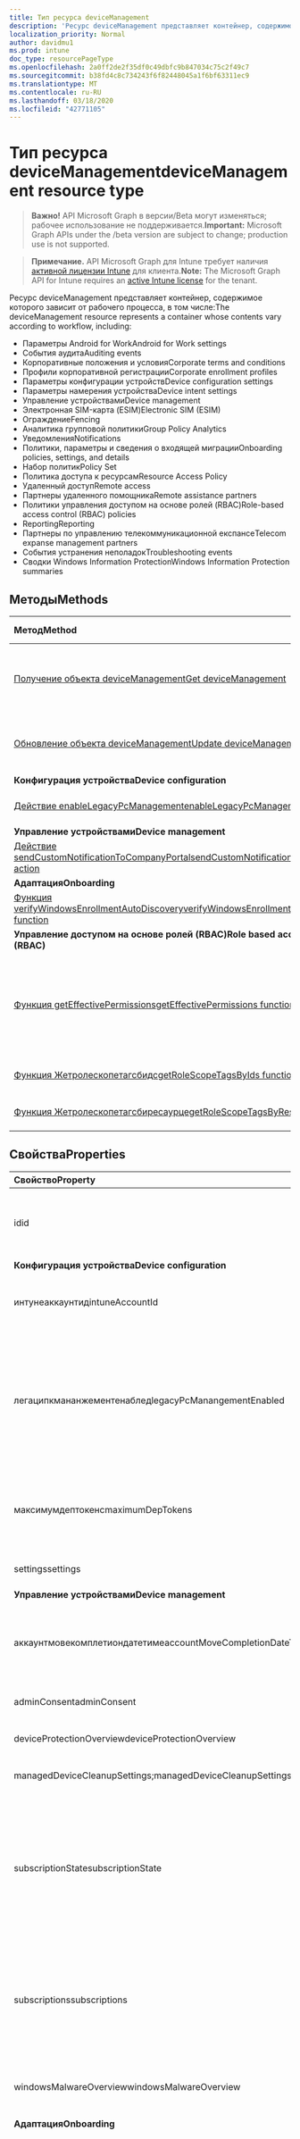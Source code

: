 ```yaml
---
title: Тип ресурса deviceManagement
description: 'Ресурс deviceManagement представляет контейнер, содержимое которого зависит от рабочего процесса, в том числе:  '
localization_priority: Normal
author: davidmu1
ms.prod: intune
doc_type: resourcePageType
ms.openlocfilehash: 2a0ff2de2f35df0c49dbfc9b847034c75c2f49c7
ms.sourcegitcommit: b38fd4c8c734243f6f82448045a1f6bf63311ec9
ms.translationtype: MT
ms.contentlocale: ru-RU
ms.lasthandoff: 03/18/2020
ms.locfileid: "42771105"
---
```

# <a name="devicemanagement-resource-type"></a><span data-ttu-id="1c3db-103">Тип ресурса deviceManagement</span><span class="sxs-lookup"><span data-stu-id="1c3db-103">deviceManagement resource type</span></span>

> <span data-ttu-id="1c3db-104">**Важно!** API Microsoft Graph в версии/Beta могут изменяться; рабочее использование не поддерживается.</span><span class="sxs-lookup"><span data-stu-id="1c3db-104">**Important:** Microsoft Graph APIs under the /beta version are subject to change; production use is not supported.</span></span>

> <span data-ttu-id="1c3db-105">**Примечание.** API Microsoft Graph для Intune требует наличия [активной лицензии Intune](https://go.microsoft.com/fwlink/?linkid=839381) для клиента.</span><span class="sxs-lookup"><span data-stu-id="1c3db-105">**Note:** The Microsoft Graph API for Intune requires an [active Intune license](https://go.microsoft.com/fwlink/?linkid=839381) for the tenant.</span></span>

<span data-ttu-id="1c3db-106">Ресурс deviceManagement представляет контейнер, содержимое которого зависит от рабочего процесса, в том числе:</span><span class="sxs-lookup"><span data-stu-id="1c3db-106">The deviceManagement resource represents a container whose contents vary according to workflow, including:</span></span>  

- <span data-ttu-id="1c3db-107">Параметры Android for Work</span><span class="sxs-lookup"><span data-stu-id="1c3db-107">Android for Work settings</span></span>
- <span data-ttu-id="1c3db-108">События аудита</span><span class="sxs-lookup"><span data-stu-id="1c3db-108">Auditing events</span></span>
- <span data-ttu-id="1c3db-109">Корпоративные положения и условия</span><span class="sxs-lookup"><span data-stu-id="1c3db-109">Corporate terms and conditions</span></span> 
- <span data-ttu-id="1c3db-110">Профили корпоративной регистрации</span><span class="sxs-lookup"><span data-stu-id="1c3db-110">Corporate enrollment profiles</span></span>
- <span data-ttu-id="1c3db-111">Параметры конфигурации устройств</span><span class="sxs-lookup"><span data-stu-id="1c3db-111">Device configuration settings</span></span>
- <span data-ttu-id="1c3db-112">Параметры намерения устройства</span><span class="sxs-lookup"><span data-stu-id="1c3db-112">Device intent settings</span></span>
- <span data-ttu-id="1c3db-113">Управление устройствами</span><span class="sxs-lookup"><span data-stu-id="1c3db-113">Device management</span></span>
- <span data-ttu-id="1c3db-114">Электронная SIM-карта (ESIM)</span><span class="sxs-lookup"><span data-stu-id="1c3db-114">Electronic SIM (ESIM)</span></span>
- <span data-ttu-id="1c3db-115">Ограждение</span><span class="sxs-lookup"><span data-stu-id="1c3db-115">Fencing</span></span>
- <span data-ttu-id="1c3db-116">Аналитика групповой политики</span><span class="sxs-lookup"><span data-stu-id="1c3db-116">Group Policy Analytics</span></span>
- <span data-ttu-id="1c3db-117">Уведомления</span><span class="sxs-lookup"><span data-stu-id="1c3db-117">Notifications</span></span>
- <span data-ttu-id="1c3db-118">Политики, параметры и сведения о входящей миграции</span><span class="sxs-lookup"><span data-stu-id="1c3db-118">Onboarding policies, settings, and details</span></span>
- <span data-ttu-id="1c3db-119">Набор политик</span><span class="sxs-lookup"><span data-stu-id="1c3db-119">Policy Set</span></span>
- <span data-ttu-id="1c3db-120">Политика доступа к ресурсам</span><span class="sxs-lookup"><span data-stu-id="1c3db-120">Resource Access Policy</span></span>
- <span data-ttu-id="1c3db-121">Удаленный доступ</span><span class="sxs-lookup"><span data-stu-id="1c3db-121">Remote access</span></span>
- <span data-ttu-id="1c3db-122">Партнеры удаленного помощника</span><span class="sxs-lookup"><span data-stu-id="1c3db-122">Remote assistance partners</span></span>
- <span data-ttu-id="1c3db-123">Политики управления доступом на основе ролей (RBAC)</span><span class="sxs-lookup"><span data-stu-id="1c3db-123">Role-based access control (RBAC) policies</span></span>
- <span data-ttu-id="1c3db-124">Reporting</span><span class="sxs-lookup"><span data-stu-id="1c3db-124">Reporting</span></span>
- <span data-ttu-id="1c3db-125">Партнеры по управлению телекоммуникационной експансе</span><span class="sxs-lookup"><span data-stu-id="1c3db-125">Telecom expanse management partners</span></span>
- <span data-ttu-id="1c3db-126">События устранения неполадок</span><span class="sxs-lookup"><span data-stu-id="1c3db-126">Troubleshooting events</span></span>
- <span data-ttu-id="1c3db-127">Сводки Windows Information Protection</span><span class="sxs-lookup"><span data-stu-id="1c3db-127">Windows Information Protection summaries</span></span>

## <a name="methods"></a><span data-ttu-id="1c3db-128">Методы</span><span class="sxs-lookup"><span data-stu-id="1c3db-128">Methods</span></span>
|<span data-ttu-id="1c3db-129">Метод</span><span class="sxs-lookup"><span data-stu-id="1c3db-129">Method</span></span>|<span data-ttu-id="1c3db-130">Возвращаемый тип</span><span class="sxs-lookup"><span data-stu-id="1c3db-130">Return Type</span></span>|<span data-ttu-id="1c3db-131">Описание</span><span class="sxs-lookup"><span data-stu-id="1c3db-131">Description</span></span>|
|:---|:---|:---|
|[<span data-ttu-id="1c3db-132">Получение объекта deviceManagement</span><span class="sxs-lookup"><span data-stu-id="1c3db-132">Get deviceManagement</span></span>](../api/intune-shared-devicemanagement-get.md)|<span data-ttu-id="1c3db-133">Чтение свойств и связей объекта [deviceManagement](../resources/intune-shared-devicemanagement.md).</span><span class="sxs-lookup"><span data-stu-id="1c3db-133">Read properties and relationships of the [deviceManagement](../resources/intune-shared-devicemanagement.md) object.</span></span>|
|[<span data-ttu-id="1c3db-134">Обновление объекта deviceManagement</span><span class="sxs-lookup"><span data-stu-id="1c3db-134">Update deviceManagement</span></span>](../api/intune-shared-devicemanagement-update.md)|<span data-ttu-id="1c3db-135">Обновление свойств объекта [deviceManagement](../resources/intune-shared-devicemanagement.md).</span><span class="sxs-lookup"><span data-stu-id="1c3db-135">Update the properties of a [deviceManagement](../resources/intune-shared-devicemanagement.md) object.</span></span>|
|<span data-ttu-id="1c3db-136">**Конфигурация устройства**</span><span class="sxs-lookup"><span data-stu-id="1c3db-136">**Device configuration**</span></span>|
|[<span data-ttu-id="1c3db-137">Действие enableLegacyPcManagement</span><span class="sxs-lookup"><span data-stu-id="1c3db-137">enableLegacyPcManagement action</span></span>](../api/intune-shared-devicemanagement-enablelegacypcmanagement.md)|<span data-ttu-id="1c3db-138">Нет</span><span class="sxs-lookup"><span data-stu-id="1c3db-138">None</span></span>|<span data-ttu-id="1c3db-139">Пока не задокументировано.</span><span class="sxs-lookup"><span data-stu-id="1c3db-139">Not yet documented</span></span>|
|<span data-ttu-id="1c3db-140">**Управление устройствами**</span><span class="sxs-lookup"><span data-stu-id="1c3db-140">**Device management**</span></span>|
|[<span data-ttu-id="1c3db-141">Действие sendCustomNotificationToCompanyPortal</span><span class="sxs-lookup"><span data-stu-id="1c3db-141">sendCustomNotificationToCompanyPortal action</span></span>](../api/intune-shared-devicemanagement-sendcustomnotificationtocompanyportal.md)|<span data-ttu-id="1c3db-142">Нет</span><span class="sxs-lookup"><span data-stu-id="1c3db-142">None</span></span>|<span data-ttu-id="1c3db-143">Пока не задокументировано.</span><span class="sxs-lookup"><span data-stu-id="1c3db-143">Not yet documented</span></span>|
|<span data-ttu-id="1c3db-144">**Адаптация**</span><span class="sxs-lookup"><span data-stu-id="1c3db-144">**Onboarding**</span></span>|
|[<span data-ttu-id="1c3db-145">Функция verifyWindowsEnrollmentAutoDiscovery</span><span class="sxs-lookup"><span data-stu-id="1c3db-145">verifyWindowsEnrollmentAutoDiscovery function</span></span>](../api/intune-shared-devicemanagement-verifywindowsenrollmentautodiscovery.md)|<span data-ttu-id="1c3db-146">Boolean</span><span class="sxs-lookup"><span data-stu-id="1c3db-146">Boolean</span></span>|<span data-ttu-id="1c3db-147">Н/Д</span><span class="sxs-lookup"><span data-stu-id="1c3db-147">Not yet documented</span></span>|
|<span data-ttu-id="1c3db-148">**Управление доступом на основе ролей (RBAC)**</span><span class="sxs-lookup"><span data-stu-id="1c3db-148">**Role based access control (RBAC)**</span></span>|
|[<span data-ttu-id="1c3db-149">Функция getEffectivePermissions</span><span class="sxs-lookup"><span data-stu-id="1c3db-149">getEffectivePermissions function</span></span>](../api/intune-shared-devicemanagement-geteffectivepermissions.md)|<span data-ttu-id="1c3db-150">Коллекция [rolePermission](../resources/intune-rbac-rolepermission.md)</span><span class="sxs-lookup"><span data-stu-id="1c3db-150">[rolePermission](../resources/intune-rbac-rolepermission.md) collection</span></span>|<span data-ttu-id="1c3db-151">Получает действующие разрешения пользователя, прошедшего проверку подлинности</span><span class="sxs-lookup"><span data-stu-id="1c3db-151">Retrieves the effective permissions of the currently authenticated user</span></span>|
|[<span data-ttu-id="1c3db-152">Функция Жетролескопетагсбидс</span><span class="sxs-lookup"><span data-stu-id="1c3db-152">getRoleScopeTagsByIds function</span></span>](../api/intune-shared-devicemanagement-getrolescopetagsbyids.md)|<span data-ttu-id="1c3db-153">Коллекция [ролескопетаг](../resources/intune-rbac-rolescopetag.md)</span><span class="sxs-lookup"><span data-stu-id="1c3db-153">[roleScopeTag](../resources/intune-rbac-rolescopetag.md) collection</span></span>|<span data-ttu-id="1c3db-154">Пока не задокументировано.</span><span class="sxs-lookup"><span data-stu-id="1c3db-154">Not yet documented</span></span>|
|[<span data-ttu-id="1c3db-155">Функция Жетролескопетагсбиресаурце</span><span class="sxs-lookup"><span data-stu-id="1c3db-155">getRoleScopeTagsByResource function</span></span>](../api/intune-shared-devicemanagement-getrolescopetagsbyresource.md)|<span data-ttu-id="1c3db-156">Коллекция [ролескопетаг](../resources/intune-rbac-rolescopetag.md)</span><span class="sxs-lookup"><span data-stu-id="1c3db-156">[roleScopeTag](../resources/intune-rbac-rolescopetag.md) collection</span></span>|<span data-ttu-id="1c3db-157">Н/Д</span><span class="sxs-lookup"><span data-stu-id="1c3db-157">Not yet documented</span></span>|


## <a name="properties"></a><span data-ttu-id="1c3db-158">Свойства</span><span class="sxs-lookup"><span data-stu-id="1c3db-158">Properties</span></span>
|<span data-ttu-id="1c3db-159">Свойство</span><span class="sxs-lookup"><span data-stu-id="1c3db-159">Property</span></span>|<span data-ttu-id="1c3db-160">Тип</span><span class="sxs-lookup"><span data-stu-id="1c3db-160">Type</span></span>|<span data-ttu-id="1c3db-161">Описание</span><span class="sxs-lookup"><span data-stu-id="1c3db-161">Description</span></span>|
|:---|:---|:---|
|<span data-ttu-id="1c3db-162">id</span><span class="sxs-lookup"><span data-stu-id="1c3db-162">id</span></span>|<span data-ttu-id="1c3db-163">String</span><span class="sxs-lookup"><span data-stu-id="1c3db-163">String</span></span>|<span data-ttu-id="1c3db-164">Уникальный идентификатор, связанный с устройством.</span><span class="sxs-lookup"><span data-stu-id="1c3db-164">Unique identifier associated with the device.</span></span>|
|<span data-ttu-id="1c3db-165">**Конфигурация устройства**</span><span class="sxs-lookup"><span data-stu-id="1c3db-165">**Device configuration**</span></span>|
|<span data-ttu-id="1c3db-166">интунеаккаунтид</span><span class="sxs-lookup"><span data-stu-id="1c3db-166">intuneAccountId</span></span>|<span data-ttu-id="1c3db-167">GUID</span><span class="sxs-lookup"><span data-stu-id="1c3db-167">Guid</span></span>|<span data-ttu-id="1c3db-168">Идентификатор учетной записи Intune для данного клиента</span><span class="sxs-lookup"><span data-stu-id="1c3db-168">Intune Account ID for given tenant</span></span>|
|<span data-ttu-id="1c3db-169">легаципкмананжементенаблед</span><span class="sxs-lookup"><span data-stu-id="1c3db-169">legacyPcManangementEnabled</span></span>|<span data-ttu-id="1c3db-170">Логический</span><span class="sxs-lookup"><span data-stu-id="1c3db-170">Boolean</span></span>|<span data-ttu-id="1c3db-171">Свойство, позволяющее управлять устаревшим управлением устаревших ПК для этой учетной записи.</span><span class="sxs-lookup"><span data-stu-id="1c3db-171">The property to enable Non-MDM managed legacy PC management for this account.</span></span> <span data-ttu-id="1c3db-172">Это свойство доступно только для чтения.</span><span class="sxs-lookup"><span data-stu-id="1c3db-172">This property is read-only.</span></span>|
|<span data-ttu-id="1c3db-173">максимумдептокенс</span><span class="sxs-lookup"><span data-stu-id="1c3db-173">maximumDepTokens</span></span>|<span data-ttu-id="1c3db-174">Int32</span><span class="sxs-lookup"><span data-stu-id="1c3db-174">Int32</span></span>|<span data-ttu-id="1c3db-175">Максимальное число маркеров DEP, разрешенных для каждого клиента.</span><span class="sxs-lookup"><span data-stu-id="1c3db-175">Maximum number of DEP tokens allowed per-tenant.</span></span>|
|<span data-ttu-id="1c3db-176">settings</span><span class="sxs-lookup"><span data-stu-id="1c3db-176">settings</span></span>|[<span data-ttu-id="1c3db-177">deviceManagementSettings</span><span class="sxs-lookup"><span data-stu-id="1c3db-177">deviceManagementSettings</span></span>](../resources/intune-deviceconfig-devicemanagementsettings.md)|<span data-ttu-id="1c3db-178">Параметры уровня учетной записи.</span><span class="sxs-lookup"><span data-stu-id="1c3db-178">Account level settings.</span></span>|
|<span data-ttu-id="1c3db-179">**Управление устройствами**</span><span class="sxs-lookup"><span data-stu-id="1c3db-179">**Device management**</span></span>|
|<span data-ttu-id="1c3db-180">аккаунтмовекомплетиондатетиме</span><span class="sxs-lookup"><span data-stu-id="1c3db-180">accountMoveCompletionDateTime</span></span>|<span data-ttu-id="1c3db-181">DateTimeOffset</span><span class="sxs-lookup"><span data-stu-id="1c3db-181">DateTimeOffset</span></span>|<span data-ttu-id="1c3db-182">Дата & время, когда данные клиента перемещаются между скалеунитс.</span><span class="sxs-lookup"><span data-stu-id="1c3db-182">The date & time when tenant data moved between scaleunits.</span></span>|
|<span data-ttu-id="1c3db-183">adminConsent</span><span class="sxs-lookup"><span data-stu-id="1c3db-183">adminConsent</span></span>|[<span data-ttu-id="1c3db-184">adminConsent</span><span class="sxs-lookup"><span data-stu-id="1c3db-184">adminConsent</span></span>](../resources/intune-devices-adminconsent.md)|<span data-ttu-id="1c3db-185">Сведения о согласия администратора.</span><span class="sxs-lookup"><span data-stu-id="1c3db-185">Admin consent information.</span></span>|
|<span data-ttu-id="1c3db-186">deviceProtectionOverview</span><span class="sxs-lookup"><span data-stu-id="1c3db-186">deviceProtectionOverview</span></span>|<span data-ttu-id="1c3db-187">[deviceProtectionOverview](../resources/intune-devices-deviceprotectionoverview.md);</span><span class="sxs-lookup"><span data-stu-id="1c3db-187">[deviceProtectionOverview](../resources/intune-devices-deviceprotectionoverview.md)</span></span>|<span data-ttu-id="1c3db-188">Общие сведения о защите устройств.</span><span class="sxs-lookup"><span data-stu-id="1c3db-188">Device protection overview.</span></span>|
|<span data-ttu-id="1c3db-189">managedDeviceCleanupSettings;</span><span class="sxs-lookup"><span data-stu-id="1c3db-189">managedDeviceCleanupSettings</span></span>|<span data-ttu-id="1c3db-190">[managedDeviceCleanupSettings](../resources/intune-devices-manageddevicecleanupsettings.md);</span><span class="sxs-lookup"><span data-stu-id="1c3db-190">[managedDeviceCleanupSettings](../resources/intune-devices-manageddevicecleanupsettings.md)</span></span>|<span data-ttu-id="1c3db-191">Правило очистки устройств</span><span class="sxs-lookup"><span data-stu-id="1c3db-191">Device cleanup rule</span></span>|
|<span data-ttu-id="1c3db-192">subscriptionState</span><span class="sxs-lookup"><span data-stu-id="1c3db-192">subscriptionState</span></span>|[<span data-ttu-id="1c3db-193">девицеманажементсубскриптионстате</span><span class="sxs-lookup"><span data-stu-id="1c3db-193">deviceManagementSubscriptionState</span></span>](../resources/intune-devices-devicemanagementsubscriptionstate.md)|<span data-ttu-id="1c3db-194">Состояние подписки на управление мобильными устройствами для клиента.</span><span class="sxs-lookup"><span data-stu-id="1c3db-194">Tenant mobile device management subscription state.</span></span> <span data-ttu-id="1c3db-195">Возможные значения: `pending`, `active`, `warning`, `disabled`, `deleted`, `blocked`, `lockedOut`.</span><span class="sxs-lookup"><span data-stu-id="1c3db-195">Possible values are: `pending`, `active`, `warning`, `disabled`, `deleted`, `blocked`, `lockedOut`.</span></span>|
|<span data-ttu-id="1c3db-196">subscriptions</span><span class="sxs-lookup"><span data-stu-id="1c3db-196">subscriptions</span></span>|[<span data-ttu-id="1c3db-197">девицеманажементсубскриптионс</span><span class="sxs-lookup"><span data-stu-id="1c3db-197">deviceManagementSubscriptions</span></span>](../resources/intune-devices-devicemanagementsubscriptions.md)|<span data-ttu-id="1c3db-198">Подписка клиента.</span><span class="sxs-lookup"><span data-stu-id="1c3db-198">Tenant's Subscription.</span></span> <span data-ttu-id="1c3db-199">Возможные значения: `none`, `intune`, `office365`, `intunePremium`, `intune_EDU`, `intune_SMB`.</span><span class="sxs-lookup"><span data-stu-id="1c3db-199">Possible values are: `none`, `intune`, `office365`, `intunePremium`, `intune_EDU`, `intune_SMB`.</span></span>|
|<span data-ttu-id="1c3db-200">windowsMalwareOverview</span><span class="sxs-lookup"><span data-stu-id="1c3db-200">windowsMalwareOverview</span></span>|[<span data-ttu-id="1c3db-201">windowsMalwareOverview</span><span class="sxs-lookup"><span data-stu-id="1c3db-201">windowsMalwareOverview</span></span>](../resources/intune-devices-windowsmalwareoverview.md)|<span data-ttu-id="1c3db-202">Обзор вредоносных программ для устройств с Windows.</span><span class="sxs-lookup"><span data-stu-id="1c3db-202">Malware overview for windows devices.</span></span>|
|<span data-ttu-id="1c3db-203">**Адаптация**</span><span class="sxs-lookup"><span data-stu-id="1c3db-203">**Onboarding**</span></span>|
|<span data-ttu-id="1c3db-204">intuneBrand</span><span class="sxs-lookup"><span data-stu-id="1c3db-204">intuneBrand</span></span>|[<span data-ttu-id="1c3db-205">intuneBrand</span><span class="sxs-lookup"><span data-stu-id="1c3db-205">intuneBrand</span></span>](../resources/intune-onboarding-intunebrand.md)|<span data-ttu-id="1c3db-206">Ресурс intuneBrand содержит данные, которые используются для настройки внешнего вида приложения "Корпоративный портал" и веб-портала пользователя.</span><span class="sxs-lookup"><span data-stu-id="1c3db-206">intuneBrand contains data which is used in customizing the appearance of the Company Portal applications as well as the end user web portal.</span></span>|
|<span data-ttu-id="1c3db-207">**одж**</span><span class="sxs-lookup"><span data-stu-id="1c3db-207">**Odj**</span></span>|
|<span data-ttu-id="1c3db-208">домаинжоинконнекторс</span><span class="sxs-lookup"><span data-stu-id="1c3db-208">domainJoinConnectors</span></span>|<span data-ttu-id="1c3db-209">Коллекция [девицеманажементдомаинжоинконнектор](../resources/intune-odj-devicemanagementdomainjoinconnector.md)</span><span class="sxs-lookup"><span data-stu-id="1c3db-209">[deviceManagementDomainJoinConnector](../resources/intune-odj-devicemanagementdomainjoinconnector.md) collection</span></span>|<span data-ttu-id="1c3db-210">Список объектов Connector.</span><span class="sxs-lookup"><span data-stu-id="1c3db-210">A list of connector objects.</span></span>|

## <a name="relationships"></a><span data-ttu-id="1c3db-211">Связи</span><span class="sxs-lookup"><span data-stu-id="1c3db-211">Relationships</span></span>
|<span data-ttu-id="1c3db-212">Связь</span><span class="sxs-lookup"><span data-stu-id="1c3db-212">Relationship</span></span>|<span data-ttu-id="1c3db-213">Тип</span><span class="sxs-lookup"><span data-stu-id="1c3db-213">Type</span></span>|<span data-ttu-id="1c3db-214">Обзор&nbsp;&nbsp;&nbsp;&nbsp;&nbsp;&nbsp;&nbsp;</span><span class="sxs-lookup"><span data-stu-id="1c3db-214">Description&nbsp;&nbsp;&nbsp;&nbsp;&nbsp;&nbsp;&nbsp;</span></span>|
|:---|:---|:---|
|<span data-ttu-id="1c3db-215">**Android для работы**</span><span class="sxs-lookup"><span data-stu-id="1c3db-215">**Android for Work**</span></span>|
|<span data-ttu-id="1c3db-216">андроиддевицеовнеренроллментпрофилес</span><span class="sxs-lookup"><span data-stu-id="1c3db-216">androidDeviceOwnerEnrollmentProfiles</span></span>|<span data-ttu-id="1c3db-217">Коллекция [андроиддевицеовнеренроллментпрофиле](../resources/intune-androidforwork-androiddeviceownerenrollmentprofile.md)</span><span class="sxs-lookup"><span data-stu-id="1c3db-217">[androidDeviceOwnerEnrollmentProfile](../resources/intune-androidforwork-androiddeviceownerenrollmentprofile.md) collection</span></span>|<span data-ttu-id="1c3db-218">Объекты профилей регистрации владельца устройств Android.</span><span class="sxs-lookup"><span data-stu-id="1c3db-218">Android device owner enrollment profile entities.</span></span>|
|<span data-ttu-id="1c3db-219">androidForWorkAppConfigurationSchemas</span><span class="sxs-lookup"><span data-stu-id="1c3db-219">androidForWorkAppConfigurationSchemas</span></span>|<span data-ttu-id="1c3db-220">Коллекция [androidForWorkAppConfigurationSchema](../resources/intune-androidforwork-androidforworkappconfigurationschema.md)</span><span class="sxs-lookup"><span data-stu-id="1c3db-220">[androidForWorkAppConfigurationSchema](../resources/intune-androidforwork-androidforworkappconfigurationschema.md) collection</span></span>|<span data-ttu-id="1c3db-221">Сущности схемы конфигурации в приложении Android for Work.</span><span class="sxs-lookup"><span data-stu-id="1c3db-221">Android for Work app configuration schema entities.</span></span>|
|<span data-ttu-id="1c3db-222">androidForWorkEnrollmentProfiles</span><span class="sxs-lookup"><span data-stu-id="1c3db-222">androidForWorkEnrollmentProfiles</span></span>|<span data-ttu-id="1c3db-223">Коллекция [androidForWorkEnrollmentProfile](../resources/intune-androidforwork-androidforworkenrollmentprofile.md)</span><span class="sxs-lookup"><span data-stu-id="1c3db-223">[androidForWorkEnrollmentProfile](../resources/intune-androidforwork-androidforworkenrollmentprofile.md) collection</span></span>|<span data-ttu-id="1c3db-224">Сущности профиля регистрации Android for Work.</span><span class="sxs-lookup"><span data-stu-id="1c3db-224">Android for Work enrollment profile entities.</span></span>|
|<span data-ttu-id="1c3db-225">androidForWorkSettings</span><span class="sxs-lookup"><span data-stu-id="1c3db-225">androidForWorkSettings</span></span>|[<span data-ttu-id="1c3db-226">androidForWorkSettings</span><span class="sxs-lookup"><span data-stu-id="1c3db-226">androidForWorkSettings</span></span>](../resources/intune-androidforwork-androidforworksettings.md)|<span data-ttu-id="1c3db-227">Одноэлементная сущность параметров Android for Work.</span><span class="sxs-lookup"><span data-stu-id="1c3db-227">The singleton Android for Work settings entity.</span></span>|
|<span data-ttu-id="1c3db-228">androidManagedStoreAccountEnterpriseSettings</span><span class="sxs-lookup"><span data-stu-id="1c3db-228">androidManagedStoreAccountEnterpriseSettings</span></span>|<span data-ttu-id="1c3db-229">[androidManagedStoreAccountEnterpriseSettings](../resources/intune-androidforwork-androidmanagedstoreaccountenterprisesettings.md);</span><span class="sxs-lookup"><span data-stu-id="1c3db-229">[androidManagedStoreAccountEnterpriseSettings](../resources/intune-androidforwork-androidmanagedstoreaccountenterprisesettings.md)</span></span>|<span data-ttu-id="1c3db-230">Одноэлементная сущность учетной записи для учетной записи управляемого хранилища Android.</span><span class="sxs-lookup"><span data-stu-id="1c3db-230">The singleton Android managed store account enterprise settings entity.</span></span>|
|<span data-ttu-id="1c3db-231">андроидманажедстореаппконфигуратионсчемас</span><span class="sxs-lookup"><span data-stu-id="1c3db-231">androidManagedStoreAppConfigurationSchemas</span></span>|<span data-ttu-id="1c3db-232">Коллекция [андроидманажедстореаппконфигуратионсчема](../resources/intune-androidforwork-androidmanagedstoreappconfigurationschema.md)</span><span class="sxs-lookup"><span data-stu-id="1c3db-232">[androidManagedStoreAppConfigurationSchema](../resources/intune-androidforwork-androidmanagedstoreappconfigurationschema.md) collection</span></span>|<span data-ttu-id="1c3db-233">Сущности схемы конфигурации корпоративных приложений Android.</span><span class="sxs-lookup"><span data-stu-id="1c3db-233">Android Enterprise app configuration schema entities.</span></span>|
|<span data-ttu-id="1c3db-234">**Аудит**</span><span class="sxs-lookup"><span data-stu-id="1c3db-234">**Auditing**</span></span>|
|<span data-ttu-id="1c3db-235">auditEvents</span><span class="sxs-lookup"><span data-stu-id="1c3db-235">auditEvents</span></span>|<span data-ttu-id="1c3db-236">Коллекция [auditEvent](../resources/intune-auditing-auditevent.md)</span><span class="sxs-lookup"><span data-stu-id="1c3db-236">[auditEvent](../resources/intune-auditing-auditevent.md) collection</span></span>|<span data-ttu-id="1c3db-237">События аудита</span><span class="sxs-lookup"><span data-stu-id="1c3db-237">The Audit Events</span></span>|
|<span data-ttu-id="1c3db-238">**Условия компании**</span><span class="sxs-lookup"><span data-stu-id="1c3db-238">**Company terms**</span></span>|
|<span data-ttu-id="1c3db-239">termsAndConditions</span><span class="sxs-lookup"><span data-stu-id="1c3db-239">termsAndConditions</span></span>|<span data-ttu-id="1c3db-240">Коллекция [termsAndConditions](../resources/intune-companyterms-termsandconditions.md)</span><span class="sxs-lookup"><span data-stu-id="1c3db-240">[termsAndConditions](../resources/intune-companyterms-termsandconditions.md) collection</span></span>|<span data-ttu-id="1c3db-241">Условия, связанные с управлением устройствами в компании.</span><span class="sxs-lookup"><span data-stu-id="1c3db-241">The terms and conditions associated with device management of the company.</span></span>|
|<span data-ttu-id="1c3db-242">**Корпоративная регистрация**</span><span class="sxs-lookup"><span data-stu-id="1c3db-242">**Corporate enrollment**</span></span>|
|<span data-ttu-id="1c3db-243">enrollmentProfiles</span><span class="sxs-lookup"><span data-stu-id="1c3db-243">enrollmentProfiles</span></span>|<span data-ttu-id="1c3db-244">Коллекция [объекта enrollmentprofile](../resources/intune-enrollment-enrollmentprofile.md)</span><span class="sxs-lookup"><span data-stu-id="1c3db-244">[enrollmentProfile](../resources/intune-enrollment-enrollmentprofile.md) collection</span></span>|<span data-ttu-id="1c3db-245">Профили регистрации.</span><span class="sxs-lookup"><span data-stu-id="1c3db-245">The enrollment profiles.</span></span>|
|<span data-ttu-id="1c3db-246">importedAppleDeviceIdentities</span><span class="sxs-lookup"><span data-stu-id="1c3db-246">importedAppleDeviceIdentities</span></span>|<span data-ttu-id="1c3db-247">Коллекция [импортедаппледевицеидентити](../resources/intune-enrollment-importedappledeviceidentity.md)</span><span class="sxs-lookup"><span data-stu-id="1c3db-247">[importedAppleDeviceIdentity](../resources/intune-enrollment-importedappledeviceidentity.md) collection</span></span>|<span data-ttu-id="1c3db-248">Импортированные удостоверения устройств Apple.</span><span class="sxs-lookup"><span data-stu-id="1c3db-248">The imported Apple device identities.</span></span>|
|<span data-ttu-id="1c3db-249">импортеддевицеидентитиес</span><span class="sxs-lookup"><span data-stu-id="1c3db-249">importedDeviceIdentities</span></span>|<span data-ttu-id="1c3db-250">Коллекция [импортеддевицеидентити](../resources/intune-enrollment-importeddeviceidentity.md)</span><span class="sxs-lookup"><span data-stu-id="1c3db-250">[importedDeviceIdentity](../resources/intune-enrollment-importeddeviceidentity.md) collection</span></span>|<span data-ttu-id="1c3db-251">Импортированные удостоверения устройств.</span><span class="sxs-lookup"><span data-stu-id="1c3db-251">The imported device identities.</span></span>|
|<span data-ttu-id="1c3db-252">**Конфигурация устройства**</span><span class="sxs-lookup"><span data-stu-id="1c3db-252">**Device configuration**</span></span>|
|<span data-ttu-id="1c3db-253">advancedThreatProtectionOnboardingStateSummary</span><span class="sxs-lookup"><span data-stu-id="1c3db-253">advancedThreatProtectionOnboardingStateSummary</span></span>|[<span data-ttu-id="1c3db-254">advancedThreatProtectionOnboardingStateSummary</span><span class="sxs-lookup"><span data-stu-id="1c3db-254">advancedThreatProtectionOnboardingStateSummary</span></span>](../resources/intune-deviceconfig-advancedthreatprotectiononboardingstatesummary.md)|<span data-ttu-id="1c3db-255">Сводное состояние состояния входящей миграции ATP для этой учетной записи.</span><span class="sxs-lookup"><span data-stu-id="1c3db-255">The summary state of ATP onboarding state for this account.</span></span>|
|<span data-ttu-id="1c3db-256">Свойства carttoclassassociations</span><span class="sxs-lookup"><span data-stu-id="1c3db-256">cartToClassAssociations</span></span>|<span data-ttu-id="1c3db-257">Коллекция [карттоклассассоЦиатион](../resources/intune-deviceconfig-carttoclassassociation.md)</span><span class="sxs-lookup"><span data-stu-id="1c3db-257">[cartToClassAssociation](../resources/intune-deviceconfig-carttoclassassociation.md) collection</span></span>|<span data-ttu-id="1c3db-258">Корзина для сопоставления классов.</span><span class="sxs-lookup"><span data-stu-id="1c3db-258">The Cart To Class Associations.</span></span>|
|<span data-ttu-id="1c3db-259">deviceCompliancePolicies</span><span class="sxs-lookup"><span data-stu-id="1c3db-259">deviceCompliancePolicies</span></span>|<span data-ttu-id="1c3db-260">Коллекция [deviceCompliancePolicy](../resources/intune-shared-devicecompliancepolicy.md)</span><span class="sxs-lookup"><span data-stu-id="1c3db-260">[deviceCompliancePolicy](../resources/intune-shared-devicecompliancepolicy.md) collection</span></span>|<span data-ttu-id="1c3db-261">Политики соответствия устройств требованиям.</span><span class="sxs-lookup"><span data-stu-id="1c3db-261">The device compliance policies.</span></span>|
|<span data-ttu-id="1c3db-262">deviceCompliancePolicyDeviceStateSummary</span><span class="sxs-lookup"><span data-stu-id="1c3db-262">deviceCompliancePolicyDeviceStateSummary</span></span>|[<span data-ttu-id="1c3db-263">deviceCompliancePolicyDeviceStateSummary</span><span class="sxs-lookup"><span data-stu-id="1c3db-263">deviceCompliancePolicyDeviceStateSummary</span></span>](../resources/intune-deviceconfig-devicecompliancepolicydevicestatesummary.md)|<span data-ttu-id="1c3db-264">Общие сведения о состоянии соответствия устройств требованиям для этой учетной записи.</span><span class="sxs-lookup"><span data-stu-id="1c3db-264">The device compliance state summary for this account.</span></span>|
|<span data-ttu-id="1c3db-265">deviceCompliancePolicySettingStateSummaries</span><span class="sxs-lookup"><span data-stu-id="1c3db-265">deviceCompliancePolicySettingStateSummaries</span></span>|<span data-ttu-id="1c3db-266">Коллекция [deviceCompliancePolicySettingStateSummary](../resources/intune-deviceconfig-devicecompliancepolicysettingstatesummary.md)</span><span class="sxs-lookup"><span data-stu-id="1c3db-266">[deviceCompliancePolicySettingStateSummary](../resources/intune-deviceconfig-devicecompliancepolicysettingstatesummary.md) collection</span></span>|<span data-ttu-id="1c3db-267">Общие сведения о состоянии параметров политики соответствия требованиям для этой учетной записи.</span><span class="sxs-lookup"><span data-stu-id="1c3db-267">The summary states of compliance policy settings for this account.</span></span>|
|<span data-ttu-id="1c3db-268">deviceConfigurationConflictSummary</span><span class="sxs-lookup"><span data-stu-id="1c3db-268">deviceConfigurationConflictSummary</span></span>|<span data-ttu-id="1c3db-269">Коллекция [девицеконфигуратионконфликтсуммари](../resources/intune-deviceconfig-deviceconfigurationconflictsummary.md)</span><span class="sxs-lookup"><span data-stu-id="1c3db-269">[deviceConfigurationConflictSummary](../resources/intune-deviceconfig-deviceconfigurationconflictsummary.md) collection</span></span>|<span data-ttu-id="1c3db-270">Сводка политик в состоянии конфликтов для этой учетной записи.</span><span class="sxs-lookup"><span data-stu-id="1c3db-270">Summary of policies in conflict state for this account.</span></span>|
|<span data-ttu-id="1c3db-271">deviceConfigurationDeviceStateSummaries</span><span class="sxs-lookup"><span data-stu-id="1c3db-271">deviceConfigurationDeviceStateSummaries</span></span>|[<span data-ttu-id="1c3db-272">deviceConfigurationDeviceStateSummary</span><span class="sxs-lookup"><span data-stu-id="1c3db-272">deviceConfigurationDeviceStateSummary</span></span>](../resources/intune-deviceconfig-deviceconfigurationdevicestatesummary.md)|<span data-ttu-id="1c3db-273">Общие сведения о состоянии конфигурации устройства для этой учетной записи.</span><span class="sxs-lookup"><span data-stu-id="1c3db-273">The device configuration device state summary for this account.</span></span>|
|<span data-ttu-id="1c3db-274">девицеконфигуратионрестриктедаппсвиолатионс</span><span class="sxs-lookup"><span data-stu-id="1c3db-274">deviceConfigurationRestrictedAppsViolations</span></span>|<span data-ttu-id="1c3db-275">Коллекция [рестриктедаппсвиолатион](../resources/intune-deviceconfig-restrictedappsviolation.md)</span><span class="sxs-lookup"><span data-stu-id="1c3db-275">[restrictedAppsViolation](../resources/intune-deviceconfig-restrictedappsviolation.md) collection</span></span>|<span data-ttu-id="1c3db-276">Нарушения ограниченного доступа к приложениям для этой учетной записи.</span><span class="sxs-lookup"><span data-stu-id="1c3db-276">Restricted apps violations for this account.</span></span>|
|<span data-ttu-id="1c3db-277">deviceConfigurations</span><span class="sxs-lookup"><span data-stu-id="1c3db-277">deviceConfigurations</span></span>|<span data-ttu-id="1c3db-278">Коллекция [deviceConfiguration](../resources/intune-shared-deviceconfiguration.md)</span><span class="sxs-lookup"><span data-stu-id="1c3db-278">[deviceConfiguration](../resources/intune-shared-deviceconfiguration.md) collection</span></span>|<span data-ttu-id="1c3db-279">Конфигурации устройств.</span><span class="sxs-lookup"><span data-stu-id="1c3db-279">The device configurations.</span></span>|
|<span data-ttu-id="1c3db-280">deviceConfigurationUserStateSummaries</span><span class="sxs-lookup"><span data-stu-id="1c3db-280">deviceConfigurationUserStateSummaries</span></span>|<span data-ttu-id="1c3db-281">[deviceConfigurationUserStateSummary](../resources/intune-deviceconfig-deviceconfigurationuserstatesummary.md);</span><span class="sxs-lookup"><span data-stu-id="1c3db-281">[deviceConfigurationUserStateSummary](../resources/intune-deviceconfig-deviceconfigurationuserstatesummary.md)</span></span>|<span data-ttu-id="1c3db-282">Сводка по состоянию пользователей конфигурации устройств для этой учетной записи.</span><span class="sxs-lookup"><span data-stu-id="1c3db-282">The device configuration user state summary for this account.</span></span>|
|<span data-ttu-id="1c3db-283">iosUpdateStatuses</span><span class="sxs-lookup"><span data-stu-id="1c3db-283">iosUpdateStatuses</span></span>|<span data-ttu-id="1c3db-284">Коллекция [iosUpdateDeviceStatus](../resources/intune-deviceconfig-iosupdatedevicestatus.md)</span><span class="sxs-lookup"><span data-stu-id="1c3db-284">[iosUpdateDeviceStatus](../resources/intune-deviceconfig-iosupdatedevicestatus.md) collection</span></span>|<span data-ttu-id="1c3db-285">Состояния установки обновления программного обеспечения IOS для этой учетной записи.</span><span class="sxs-lookup"><span data-stu-id="1c3db-285">The IOS software update installation statuses for this account.</span></span>|
|<span data-ttu-id="1c3db-286">ндесконнекторс</span><span class="sxs-lookup"><span data-stu-id="1c3db-286">ndesConnectors</span></span>|<span data-ttu-id="1c3db-287">Коллекция [ндесконнектор](../resources/intune-deviceconfig-ndesconnector.md)</span><span class="sxs-lookup"><span data-stu-id="1c3db-287">[ndesConnector](../resources/intune-deviceconfig-ndesconnector.md) collection</span></span>|<span data-ttu-id="1c3db-288">Коллекция соединителей NDES для этой учетной записи.</span><span class="sxs-lookup"><span data-stu-id="1c3db-288">The collection of Ndes connectors for this account.</span></span>|
|<span data-ttu-id="1c3db-289">softwareUpdateStatusSummary</span><span class="sxs-lookup"><span data-stu-id="1c3db-289">softwareUpdateStatusSummary</span></span>|[<span data-ttu-id="1c3db-290">softwareUpdateStatusSummary</span><span class="sxs-lookup"><span data-stu-id="1c3db-290">softwareUpdateStatusSummary</span></span>](../resources/intune-deviceconfig-softwareupdatestatussummary.md)|<span data-ttu-id="1c3db-291">Общие сведения о состоянии обновления программного обеспечения.</span><span class="sxs-lookup"><span data-stu-id="1c3db-291">The software update status summary.</span></span>|
|<span data-ttu-id="1c3db-292">**Цель устройства**</span><span class="sxs-lookup"><span data-stu-id="1c3db-292">**Device intent**</span></span>|
|<span data-ttu-id="1c3db-293">целей</span><span class="sxs-lookup"><span data-stu-id="1c3db-293">intents</span></span>|<span data-ttu-id="1c3db-294">Коллекция [девицеманажементинтент](../resources/intune-deviceintent-devicemanagementintent.md)</span><span class="sxs-lookup"><span data-stu-id="1c3db-294">[deviceManagementIntent](../resources/intune-deviceintent-devicemanagementintent.md) collection</span></span>|<span data-ttu-id="1c3db-295">Целей управления устройствами</span><span class="sxs-lookup"><span data-stu-id="1c3db-295">The device management intents</span></span>|
|<span data-ttu-id="1c3db-296">сеттингдефинитионс</span><span class="sxs-lookup"><span data-stu-id="1c3db-296">settingDefinitions</span></span>|<span data-ttu-id="1c3db-297">Коллекция [девицеманажементсеттингдефинитион](../resources/intune-deviceintent-devicemanagementsettingdefinition.md)</span><span class="sxs-lookup"><span data-stu-id="1c3db-297">[deviceManagementSettingDefinition](../resources/intune-deviceintent-devicemanagementsettingdefinition.md) collection</span></span>|<span data-ttu-id="1c3db-298">Определения параметров намерения управления устройствами</span><span class="sxs-lookup"><span data-stu-id="1c3db-298">The device management intent setting definitions</span></span>|
|<span data-ttu-id="1c3db-299">шаблонов</span><span class="sxs-lookup"><span data-stu-id="1c3db-299">templates</span></span>|<span data-ttu-id="1c3db-300">Коллекция [девицеманажементтемплате](../resources/intune-deviceintent-devicemanagementtemplate.md)</span><span class="sxs-lookup"><span data-stu-id="1c3db-300">[deviceManagementTemplate](../resources/intune-deviceintent-devicemanagementtemplate.md) collection</span></span>|<span data-ttu-id="1c3db-301">Доступные шаблоны</span><span class="sxs-lookup"><span data-stu-id="1c3db-301">The available templates</span></span>|
|<span data-ttu-id="1c3db-302">categories</span><span class="sxs-lookup"><span data-stu-id="1c3db-302">categories</span></span>|<span data-ttu-id="1c3db-303">Коллекция [девицеманажементсеттингкатегори](../resources/intune-deviceintent-devicemanagementsettingcategory.md)</span><span class="sxs-lookup"><span data-stu-id="1c3db-303">[deviceManagementSettingCategory](../resources/intune-deviceintent-devicemanagementsettingcategory.md) collection</span></span>|<span data-ttu-id="1c3db-304">Доступные категории</span><span class="sxs-lookup"><span data-stu-id="1c3db-304">The available categories</span></span>|
|<span data-ttu-id="1c3db-305">**Управление устройствами**</span><span class="sxs-lookup"><span data-stu-id="1c3db-305">**Device management**</span></span>|
|<span data-ttu-id="1c3db-306">applePushNotificationCertificate</span><span class="sxs-lookup"><span data-stu-id="1c3db-306">applePushNotificationCertificate</span></span>|[<span data-ttu-id="1c3db-307">applePushNotificationCertificate</span><span class="sxs-lookup"><span data-stu-id="1c3db-307">applePushNotificationCertificate</span></span>](../resources/intune-devices-applepushnotificationcertificate.md)|<span data-ttu-id="1c3db-308">Сертификат push-уведомлений Apple</span><span class="sxs-lookup"><span data-stu-id="1c3db-308">Apple push notification certificate.</span></span>|
|<span data-ttu-id="1c3db-309">даташарингконсентс</span><span class="sxs-lookup"><span data-stu-id="1c3db-309">dataSharingConsents</span></span>|<span data-ttu-id="1c3db-310">Коллекция [даташарингконсент](../resources/intune-devices-datasharingconsent.md)</span><span class="sxs-lookup"><span data-stu-id="1c3db-310">[dataSharingConsent](../resources/intune-devices-datasharingconsent.md) collection</span></span>|<span data-ttu-id="1c3db-311">Совместное использование данных.</span><span class="sxs-lookup"><span data-stu-id="1c3db-311">Data sharing consents.</span></span>|
|<span data-ttu-id="1c3db-312">detectedApps</span><span class="sxs-lookup"><span data-stu-id="1c3db-312">detectedApps</span></span>|<span data-ttu-id="1c3db-313">Коллекция [detectedApp](../resources/intune-devices-detectedapp.md)</span><span class="sxs-lookup"><span data-stu-id="1c3db-313">[detectedApp](../resources/intune-devices-detectedapp.md) collection</span></span>|<span data-ttu-id="1c3db-314">Список обнаруженных приложений, связанных с устройством.</span><span class="sxs-lookup"><span data-stu-id="1c3db-314">The list of detected apps associated with a device.</span></span>|
|<span data-ttu-id="1c3db-315">deviceManagementScripts</span><span class="sxs-lookup"><span data-stu-id="1c3db-315">deviceManagementScripts</span></span>|<span data-ttu-id="1c3db-316">Коллекция [deviceManagementScript](../resources/intune-shared-devicemanagementscript.md)</span><span class="sxs-lookup"><span data-stu-id="1c3db-316">[deviceManagementScript](../resources/intune-shared-devicemanagementscript.md) collection</span></span>|<span data-ttu-id="1c3db-317">Список сценариев управления устройствами, связанных с клиентом.</span><span class="sxs-lookup"><span data-stu-id="1c3db-317">The list of device management scripts associated with the tenant.</span></span>|
|<span data-ttu-id="1c3db-318">девицешеллскриптс</span><span class="sxs-lookup"><span data-stu-id="1c3db-318">deviceShellScripts</span></span>|<span data-ttu-id="1c3db-319">Коллекция [девицешеллскрипт](../resources/intune-devices-deviceshellscript.md)</span><span class="sxs-lookup"><span data-stu-id="1c3db-319">[deviceShellScript](../resources/intune-devices-deviceshellscript.md) collection</span></span>|<span data-ttu-id="1c3db-320">Список сценариев оболочки устройств, связанных с клиентом.</span><span class="sxs-lookup"><span data-stu-id="1c3db-320">The list of device shell scripts associated with the tenant.</span></span>|
|<span data-ttu-id="1c3db-321">девицехеалсскриптс</span><span class="sxs-lookup"><span data-stu-id="1c3db-321">deviceHealthScripts</span></span>|<span data-ttu-id="1c3db-322">Коллекция [девицехеалсскрипт](../resources/intune-devices-devicehealthscript.md)</span><span class="sxs-lookup"><span data-stu-id="1c3db-322">[deviceHealthScript](../resources/intune-devices-devicehealthscript.md) collection</span></span>|<span data-ttu-id="1c3db-323">Список сценариев работоспособности устройств, связанных с клиентом.</span><span class="sxs-lookup"><span data-stu-id="1c3db-323">The list of device health scripts associated with the tenant.</span></span>|
|<span data-ttu-id="1c3db-324">managedDeviceOverview</span><span class="sxs-lookup"><span data-stu-id="1c3db-324">managedDeviceOverview</span></span>|[<span data-ttu-id="1c3db-325">managedDeviceOverview</span><span class="sxs-lookup"><span data-stu-id="1c3db-325">managedDeviceOverview</span></span>](../resources/intune-devices-manageddeviceoverview.md)|<span data-ttu-id="1c3db-326">Обзор устройств</span><span class="sxs-lookup"><span data-stu-id="1c3db-326">Device overview</span></span>|
|<span data-ttu-id="1c3db-327">managedDevices</span><span class="sxs-lookup"><span data-stu-id="1c3db-327">managedDevices</span></span>|<span data-ttu-id="1c3db-328">Коллекция [managedDevice](../resources/intune-devices-manageddevice.md)</span><span class="sxs-lookup"><span data-stu-id="1c3db-328">[managedDevice](../resources/intune-devices-manageddevice.md) collection</span></span>|<span data-ttu-id="1c3db-329">Список управляемых устройств.</span><span class="sxs-lookup"><span data-stu-id="1c3db-329">The list of managed devices.</span></span>|
|<span data-ttu-id="1c3db-330">ремотеактионаудитс</span><span class="sxs-lookup"><span data-stu-id="1c3db-330">remoteActionAudits</span></span>|<span data-ttu-id="1c3db-331">Коллекция [remoteActionAudit](../resources/intune-devices-remoteactionaudit.md)</span><span class="sxs-lookup"><span data-stu-id="1c3db-331">[remoteActionAudit](../resources/intune-devices-remoteactionaudit.md) collection</span></span>|<span data-ttu-id="1c3db-332">Список аудитов удаленных действий устройств с клиентом.</span><span class="sxs-lookup"><span data-stu-id="1c3db-332">The list of device remote action audits with the tenant.</span></span>|
|<span data-ttu-id="1c3db-333">windowsMalwareInformation</span><span class="sxs-lookup"><span data-stu-id="1c3db-333">windowsMalwareInformation</span></span>|<span data-ttu-id="1c3db-334">Коллекция [windowsMalwareInformation](../resources/intune-devices-windowsmalwareinformation.md)</span><span class="sxs-lookup"><span data-stu-id="1c3db-334">[windowsMalwareInformation](../resources/intune-devices-windowsmalwareinformation.md) collection</span></span>|<span data-ttu-id="1c3db-335">Список уязвимых вредоносных программ в клиенте.</span><span class="sxs-lookup"><span data-stu-id="1c3db-335">The list of affected malware in the tenant.</span></span>|
|<span data-ttu-id="1c3db-336">мобилеапптраублешутинжевентс</span><span class="sxs-lookup"><span data-stu-id="1c3db-336">mobileAppTroubleshootingEvents</span></span>|<span data-ttu-id="1c3db-337">Коллекция [мобилеапптраублешутинжевент](../resources/intune-shared-mobileapptroubleshootingevent.md)</span><span class="sxs-lookup"><span data-stu-id="1c3db-337">[mobileAppTroubleshootingEvent](../resources/intune-shared-mobileapptroubleshootingevent.md) collection</span></span>|<span data-ttu-id="1c3db-338">Свойство Collection объекта Мобилеапптраублешутинжевент.</span><span class="sxs-lookup"><span data-stu-id="1c3db-338">The collection property of MobileAppTroubleshootingEvent.</span></span>|
|<span data-ttu-id="1c3db-339">userExperienceAnalyticsOverview</span><span class="sxs-lookup"><span data-stu-id="1c3db-339">userExperienceAnalyticsOverview</span></span>|[<span data-ttu-id="1c3db-340">userExperienceAnalyticsOverview</span><span class="sxs-lookup"><span data-stu-id="1c3db-340">userExperienceAnalyticsOverview</span></span>](../resources/intune-devices-userexperienceanalyticsoverview.md)|<span data-ttu-id="1c3db-341">Обзор анализа пользовательского интерфейса</span><span class="sxs-lookup"><span data-stu-id="1c3db-341">User experience analytics overview</span></span>|
|<span data-ttu-id="1c3db-342">усерекспериенцеаналитиксбаселинес</span><span class="sxs-lookup"><span data-stu-id="1c3db-342">userExperienceAnalyticsBaselines</span></span>|<span data-ttu-id="1c3db-343">Коллекция [усерекспериенцеаналитиксбаселине](../resources/intune-devices-userexperienceanalyticsbaseline.md)</span><span class="sxs-lookup"><span data-stu-id="1c3db-343">[userExperienceAnalyticsBaseline](../resources/intune-devices-userexperienceanalyticsbaseline.md) collection</span></span>|<span data-ttu-id="1c3db-344">Шаблоны аналитики взаимодействия с пользователем</span><span class="sxs-lookup"><span data-stu-id="1c3db-344">User experience analytics baselines</span></span>|
|<span data-ttu-id="1c3db-345">усерекспериенцеаналитикскатегориес</span><span class="sxs-lookup"><span data-stu-id="1c3db-345">userExperienceAnalyticsCategories</span></span>|<span data-ttu-id="1c3db-346">Коллекция [усерекспериенцеаналитикскатегори](../resources/intune-devices-userexperienceanalyticscategory.md)</span><span class="sxs-lookup"><span data-stu-id="1c3db-346">[userExperienceAnalyticsCategory](../resources/intune-devices-userexperienceanalyticscategory.md) collection</span></span>|<span data-ttu-id="1c3db-347">Категории аналитики взаимодействия с пользователем</span><span class="sxs-lookup"><span data-stu-id="1c3db-347">User experience analytics categories</span></span>|
|<span data-ttu-id="1c3db-348">userExperienceAnalyticsDevicePerformance</span><span class="sxs-lookup"><span data-stu-id="1c3db-348">userExperienceAnalyticsDevicePerformance</span></span>|<span data-ttu-id="1c3db-349">Коллекция [усерекспериенцеаналитиксдевицеперформанце](../resources/intune-devices-userexperienceanalyticsdeviceperformance.md)</span><span class="sxs-lookup"><span data-stu-id="1c3db-349">[userExperienceAnalyticsDevicePerformance](../resources/intune-devices-userexperienceanalyticsdeviceperformance.md) collection</span></span>|<span data-ttu-id="1c3db-350">Производительность устройства аналитики взаимодействия с пользователем</span><span class="sxs-lookup"><span data-stu-id="1c3db-350">User experience analytics device performance</span></span>|
|<span data-ttu-id="1c3db-351">userExperienceAnalyticsRegressionSummary</span><span class="sxs-lookup"><span data-stu-id="1c3db-351">userExperienceAnalyticsRegressionSummary</span></span>|[<span data-ttu-id="1c3db-352">userExperienceAnalyticsRegressionSummary</span><span class="sxs-lookup"><span data-stu-id="1c3db-352">userExperienceAnalyticsRegressionSummary</span></span>](../resources/intune-devices-userexperienceanalyticsregressionsummary.md)|<span data-ttu-id="1c3db-353">Сводка по регрессии аналитики взаимодействия с пользователем</span><span class="sxs-lookup"><span data-stu-id="1c3db-353">User experience analytics regression summary</span></span>|
|<span data-ttu-id="1c3db-354">userExperienceAnalyticsDeviceStartupHistory</span><span class="sxs-lookup"><span data-stu-id="1c3db-354">userExperienceAnalyticsDeviceStartupHistory</span></span>|<span data-ttu-id="1c3db-355">Коллекция [усерекспериенцеаналитиксдевицестартуфистори](../resources/intune-devices-userexperienceanalyticsdevicestartuphistory.md)</span><span class="sxs-lookup"><span data-stu-id="1c3db-355">[userExperienceAnalyticsDeviceStartupHistory](../resources/intune-devices-userexperienceanalyticsdevicestartuphistory.md) collection</span></span>|<span data-ttu-id="1c3db-356">Журнал запуска устройства Analytics User Experience</span><span class="sxs-lookup"><span data-stu-id="1c3db-356">User experience analytics device Startup History</span></span>|
|<span data-ttu-id="1c3db-357">усерекспериенцеаналитиксдевицестартуппроцессес</span><span class="sxs-lookup"><span data-stu-id="1c3db-357">userExperienceAnalyticsDeviceStartupProcesses</span></span>|<span data-ttu-id="1c3db-358">Коллекция [усерекспериенцеаналитиксдевицестартуппроцесс](../resources/intune-devices-userexperienceanalyticsdevicestartupprocess.md)</span><span class="sxs-lookup"><span data-stu-id="1c3db-358">[userExperienceAnalyticsDeviceStartupProcess](../resources/intune-devices-userexperienceanalyticsdevicestartupprocess.md) collection</span></span>|<span data-ttu-id="1c3db-359">Процессы запуска устройства Analytics User Experience</span><span class="sxs-lookup"><span data-stu-id="1c3db-359">User experience analytics device Startup Processes</span></span>|
|<span data-ttu-id="1c3db-360">userExperienceAnalyticsDeviceStartupProcessPerformance</span><span class="sxs-lookup"><span data-stu-id="1c3db-360">userExperienceAnalyticsDeviceStartupProcessPerformance</span></span>|<span data-ttu-id="1c3db-361">Коллекция [усерекспериенцеаналитиксдевицестартуппроцессперформанце](../resources/intune-devices-userexperienceanalyticsdevicestartupprocessperformance.md)</span><span class="sxs-lookup"><span data-stu-id="1c3db-361">[userExperienceAnalyticsDeviceStartupProcessPerformance](../resources/intune-devices-userexperienceanalyticsdevicestartupprocessperformance.md) collection</span></span>|<span data-ttu-id="1c3db-362">Производительность процесса запуска устройства Analytics User Experience</span><span class="sxs-lookup"><span data-stu-id="1c3db-362">User experience analytics device Startup Process Performance</span></span>|
|<span data-ttu-id="1c3db-363">userExperienceAnalyticsStartupScoreHistory</span><span class="sxs-lookup"><span data-stu-id="1c3db-363">userExperienceAnalyticsStartupScoreHistory</span></span>|<span data-ttu-id="1c3db-364">Коллекция [усерекспериенцеаналитиксстартупскорехистори](../resources/intune-devices-userexperienceanalyticsstartupscorehistory.md)</span><span class="sxs-lookup"><span data-stu-id="1c3db-364">[userExperienceAnalyticsStartupScoreHistory](../resources/intune-devices-userexperienceanalyticsstartupscorehistory.md) collection</span></span>|<span data-ttu-id="1c3db-365">Журнал оценки запуска устройства Analytics User Experience</span><span class="sxs-lookup"><span data-stu-id="1c3db-365">User experience analytics device Startup Score History</span></span>|
|<span data-ttu-id="1c3db-366">**Регистрации**</span><span class="sxs-lookup"><span data-stu-id="1c3db-366">**Enrollment**</span></span>|
|<span data-ttu-id="1c3db-367">depOnboardingSettings</span><span class="sxs-lookup"><span data-stu-id="1c3db-367">depOnboardingSettings</span></span>|<span data-ttu-id="1c3db-368">Коллекция [depOnboardingSetting](../resources/intune-enrollment-deponboardingsetting.md)</span><span class="sxs-lookup"><span data-stu-id="1c3db-368">[depOnboardingSetting](../resources/intune-enrollment-deponboardingsetting.md) collection</span></span>|<span data-ttu-id="1c3db-369">Эти коллекции нескольких маркеров DEP для каждого клиента.</span><span class="sxs-lookup"><span data-stu-id="1c3db-369">This collections of multiple DEP tokens per-tenant.</span></span>|
|<span data-ttu-id="1c3db-370">импортеддевицеидентитиес</span><span class="sxs-lookup"><span data-stu-id="1c3db-370">importedDeviceIdentities</span></span>|<span data-ttu-id="1c3db-371">Коллекция [импортеддевицеидентити](../resources/intune-enrollment-importeddeviceidentity.md)</span><span class="sxs-lookup"><span data-stu-id="1c3db-371">[importedDeviceIdentity](../resources/intune-enrollment-importeddeviceidentity.md) collection</span></span>|<span data-ttu-id="1c3db-372">Импортированные удостоверения устройств.</span><span class="sxs-lookup"><span data-stu-id="1c3db-372">The imported device identities.</span></span>|
|<span data-ttu-id="1c3db-373">importedWindowsAutopilotDeviceIdentities</span><span class="sxs-lookup"><span data-stu-id="1c3db-373">importedWindowsAutopilotDeviceIdentities</span></span>|<span data-ttu-id="1c3db-374">Коллекция [importedWindowsAutopilotDeviceIdentity](../resources/intune-enrollment-importedwindowsautopilotdeviceidentity.md)</span><span class="sxs-lookup"><span data-stu-id="1c3db-374">[importedWindowsAutopilotDeviceIdentity](../resources/intune-enrollment-importedwindowsautopilotdeviceidentity.md) collection</span></span>|<span data-ttu-id="1c3db-375">Коллекция импортированных устройств Windows AutoPilot.</span><span class="sxs-lookup"><span data-stu-id="1c3db-375">Collection of imported Windows autopilot devices.</span></span>|
|<span data-ttu-id="1c3db-376">виндовсаутопилотдеплойментпрофилес</span><span class="sxs-lookup"><span data-stu-id="1c3db-376">windowsAutopilotDeploymentProfiles</span></span>|<span data-ttu-id="1c3db-377">Коллекция [windowsAutopilotDeploymentProfile](../resources/intune-shared-windowsautopilotdeploymentprofile.md)</span><span class="sxs-lookup"><span data-stu-id="1c3db-377">[windowsAutopilotDeploymentProfile](../resources/intune-shared-windowsautopilotdeploymentprofile.md) collection</span></span>|<span data-ttu-id="1c3db-378">Профили развертывания автоматического пилотного развертывания Windows</span><span class="sxs-lookup"><span data-stu-id="1c3db-378">Windows auto pilot deployment profiles</span></span>|
|<span data-ttu-id="1c3db-379">виндовсаутопилотдевицеидентитиес</span><span class="sxs-lookup"><span data-stu-id="1c3db-379">windowsAutopilotDeviceIdentities</span></span>|<span data-ttu-id="1c3db-380">Коллекция [windowsAutopilotDeviceIdentity](../resources/intune-enrollment-windowsautopilotdeviceidentity.md)</span><span class="sxs-lookup"><span data-stu-id="1c3db-380">[windowsAutopilotDeviceIdentity](../resources/intune-enrollment-windowsautopilotdeviceidentity.md) collection</span></span>|<span data-ttu-id="1c3db-381">Коллекция удостоверений устройств с автопилотом Windows содержит коллекцию.</span><span class="sxs-lookup"><span data-stu-id="1c3db-381">The Windows autopilot device identities contained collection.</span></span>|
|<span data-ttu-id="1c3db-382">windowsAutopilotSettings</span><span class="sxs-lookup"><span data-stu-id="1c3db-382">windowsAutopilotSettings</span></span>|[<span data-ttu-id="1c3db-383">windowsAutopilotSettings</span><span class="sxs-lookup"><span data-stu-id="1c3db-383">windowsAutopilotSettings</span></span>](../resources/intune-enrollment-windowsautopilotsettings.md)|<span data-ttu-id="1c3db-384">Параметры учетной записи автопилота Windows.</span><span class="sxs-lookup"><span data-stu-id="1c3db-384">The Windows autopilot account settings.</span></span>|
|<span data-ttu-id="1c3db-385">**Встроенная SIM-карта**</span><span class="sxs-lookup"><span data-stu-id="1c3db-385">**Embedded SIM**</span></span>|
|<span data-ttu-id="1c3db-386">ембеддедсимактиватионкодепулс</span><span class="sxs-lookup"><span data-stu-id="1c3db-386">embeddedSIMActivationCodePools</span></span>|<span data-ttu-id="1c3db-387">Коллекция [ембеддедсимактиватионкодепул](../resources/intune-esim-embeddedsimactivationcodepool.md)</span><span class="sxs-lookup"><span data-stu-id="1c3db-387">[embeddedSIMActivationCodePool](../resources/intune-esim-embeddedsimactivationcodepool.md) collection</span></span>|<span data-ttu-id="1c3db-388">Встроенные пулы кода активации SIM-карты, созданные этой учетной записью.</span><span class="sxs-lookup"><span data-stu-id="1c3db-388">The embedded SIM activation code pools created by this account.</span></span>|
|<span data-ttu-id="1c3db-389">**Ограждение**</span><span class="sxs-lookup"><span data-stu-id="1c3db-389">**Fencing**</span></span>|
|<span data-ttu-id="1c3db-390">манажементкондитионс</span><span class="sxs-lookup"><span data-stu-id="1c3db-390">managementConditions</span></span>|<span data-ttu-id="1c3db-391">Коллекция [манажементкондитион](../resources/intune-fencing-managementcondition.md)</span><span class="sxs-lookup"><span data-stu-id="1c3db-391">[managementCondition](../resources/intune-fencing-managementcondition.md) collection</span></span>|<span data-ttu-id="1c3db-392">Условия управления, связанные с управлением устройствами компании.</span><span class="sxs-lookup"><span data-stu-id="1c3db-392">The management conditions associated with device management of the company.</span></span>|
|<span data-ttu-id="1c3db-393">манажементкондитионстатементс</span><span class="sxs-lookup"><span data-stu-id="1c3db-393">managementConditionStatements</span></span>|<span data-ttu-id="1c3db-394">Коллекция [манажементкондитионстатемент](../resources/intune-fencing-managementconditionstatement.md)</span><span class="sxs-lookup"><span data-stu-id="1c3db-394">[managementConditionStatement](../resources/intune-fencing-managementconditionstatement.md) collection</span></span>|<span data-ttu-id="1c3db-395">Операторы условия управления, связанные с управлением устройствами компании.</span><span class="sxs-lookup"><span data-stu-id="1c3db-395">The management condition statements associated with device management of the company.</span></span>|
|<span data-ttu-id="1c3db-396">**Аналитика групповой политики**</span><span class="sxs-lookup"><span data-stu-id="1c3db-396">**Group Policy Analytics**</span></span>|
|<span data-ttu-id="1c3db-397">граупполицимигратионрепортс</span><span class="sxs-lookup"><span data-stu-id="1c3db-397">groupPolicyMigrationReports</span></span>|<span data-ttu-id="1c3db-398">Коллекция [граупполицимигратионрепорт](../resources/intune-gpanalyticsservice-grouppolicymigrationreport.md)</span><span class="sxs-lookup"><span data-stu-id="1c3db-398">[groupPolicyMigrationReport](../resources/intune-gpanalyticsservice-grouppolicymigrationreport.md) collection</span></span>|<span data-ttu-id="1c3db-399">Список отчетов о миграции групповой политики.</span><span class="sxs-lookup"><span data-stu-id="1c3db-399">A list of Group Policy migration reports.</span></span>|
|<span data-ttu-id="1c3db-400">**Уведомления**</span><span class="sxs-lookup"><span data-stu-id="1c3db-400">**Notifications**</span></span>|
|<span data-ttu-id="1c3db-401">notificationMessageTemplates</span><span class="sxs-lookup"><span data-stu-id="1c3db-401">notificationMessageTemplates</span></span>|<span data-ttu-id="1c3db-402">Коллекция [notificationMessageTemplate](../resources/intune-notification-notificationmessagetemplate.md)</span><span class="sxs-lookup"><span data-stu-id="1c3db-402">[notificationMessageTemplate](../resources/intune-notification-notificationmessagetemplate.md) collection</span></span>|<span data-ttu-id="1c3db-403">Шаблоны сообщений уведомления.</span><span class="sxs-lookup"><span data-stu-id="1c3db-403">The Notification Message Templates.</span></span>|
|<span data-ttu-id="1c3db-404">**Адаптация**</span><span class="sxs-lookup"><span data-stu-id="1c3db-404">**Onboarding**</span></span>|
|<span data-ttu-id="1c3db-405">conditionalAccessSettings</span><span class="sxs-lookup"><span data-stu-id="1c3db-405">conditionalAccessSettings</span></span>|[<span data-ttu-id="1c3db-406">onPremisesConditionalAccessSettings</span><span class="sxs-lookup"><span data-stu-id="1c3db-406">onPremisesConditionalAccessSettings</span></span>](../resources/intune-onboarding-onpremisesconditionalaccesssettings.md)|<span data-ttu-id="1c3db-407">Параметры локального условного доступа в Exchange.</span><span class="sxs-lookup"><span data-stu-id="1c3db-407">The Exchange on premises conditional access settings.</span></span> <span data-ttu-id="1c3db-408">Для локального условного доступа устройства должны быть зарегистрированы для доступа к почте и поддерживать его.</span><span class="sxs-lookup"><span data-stu-id="1c3db-408">On premises conditional access will require devices to be both enrolled and compliant for mail access</span></span>|
|<span data-ttu-id="1c3db-409">Объекты deviceCategory</span><span class="sxs-lookup"><span data-stu-id="1c3db-409">deviceCategories</span></span>|<span data-ttu-id="1c3db-410">Коллекция объектов [deviceCategory](../resources/intune-shared-devicecategory.md)</span><span class="sxs-lookup"><span data-stu-id="1c3db-410">[deviceCategory](../resources/intune-shared-devicecategory.md) collection</span></span>|<span data-ttu-id="1c3db-411">Список категорий устройств в клиенте.</span><span class="sxs-lookup"><span data-stu-id="1c3db-411">The list of device categories with the tenant.</span></span>|
|<span data-ttu-id="1c3db-412">Объекты deviceEnrollmentConfiguration</span><span class="sxs-lookup"><span data-stu-id="1c3db-412">deviceEnrollmentConfigurations</span></span>|<span data-ttu-id="1c3db-413">Коллекция объектов [deviceEnrollmentConfiguration](../resources/intune-shared-deviceenrollmentconfiguration.md)</span><span class="sxs-lookup"><span data-stu-id="1c3db-413">[deviceEnrollmentConfiguration](../resources/intune-shared-deviceenrollmentconfiguration.md) collection</span></span>|<span data-ttu-id="1c3db-414">Список настроек регистрации устройств.</span><span class="sxs-lookup"><span data-stu-id="1c3db-414">The list of device enrollment configurations</span></span>|
|<span data-ttu-id="1c3db-415">Объекты deviceManagementPartner</span><span class="sxs-lookup"><span data-stu-id="1c3db-415">deviceManagementPartners</span></span>|<span data-ttu-id="1c3db-416">Коллекция объектов [deviceManagementPartner](../resources/intune-onboarding-devicemanagementpartner.md)</span><span class="sxs-lookup"><span data-stu-id="1c3db-416">[deviceManagementPartner](../resources/intune-onboarding-devicemanagementpartner.md) collection</span></span>|<span data-ttu-id="1c3db-417">Список партнеров по управлению устройствами, настроенных с помощью клиента.</span><span class="sxs-lookup"><span data-stu-id="1c3db-417">The list of Device Management Partners configured by the tenant.</span></span>|
|<span data-ttu-id="1c3db-418">Объекты exchangeConnector</span><span class="sxs-lookup"><span data-stu-id="1c3db-418">exchangeConnectors</span></span>|<span data-ttu-id="1c3db-419">Коллекция объектов [deviceManagementExchangeConnector](../resources/intune-onboarding-devicemanagementexchangeconnector.md)</span><span class="sxs-lookup"><span data-stu-id="1c3db-419">[deviceManagementExchangeConnector](../resources/intune-onboarding-devicemanagementexchangeconnector.md) collection</span></span>|<span data-ttu-id="1c3db-420">Список соединителей Exchange, настроенных с помощью клиента.</span><span class="sxs-lookup"><span data-stu-id="1c3db-420">The list of Exchange Connectors configured by the tenant.</span></span>|
|<span data-ttu-id="1c3db-421">ексчанжеонпремисесполиЦиес</span><span class="sxs-lookup"><span data-stu-id="1c3db-421">exchangeOnPremisesPolicies</span></span>|<span data-ttu-id="1c3db-422">Коллекция [девицеманажементексчанжеонпремисесполици](../resources/intune-onboarding-devicemanagementexchangeonpremisespolicy.md)</span><span class="sxs-lookup"><span data-stu-id="1c3db-422">[deviceManagementExchangeOnPremisesPolicy](../resources/intune-onboarding-devicemanagementexchangeonpremisespolicy.md) collection</span></span>|<span data-ttu-id="1c3db-423">Список политик Exchange для Премисис, настроенных клиентом.</span><span class="sxs-lookup"><span data-stu-id="1c3db-423">The list of Exchange On Premisis policies configured by the tenant.</span></span>|
|<span data-ttu-id="1c3db-424">ексчанжеонпремисесполици</span><span class="sxs-lookup"><span data-stu-id="1c3db-424">exchangeOnPremisesPolicy</span></span>|[<span data-ttu-id="1c3db-425">девицеманажементексчанжеонпремисесполици</span><span class="sxs-lookup"><span data-stu-id="1c3db-425">deviceManagementExchangeOnPremisesPolicy</span></span>](../resources/intune-onboarding-devicemanagementexchangeonpremisespolicy.md)|<span data-ttu-id="1c3db-426">Политика, которая управляет доступом мобильных устройств к локальной среде Exchange</span><span class="sxs-lookup"><span data-stu-id="1c3db-426">The policy which controls mobile device access to Exchange On Premises</span></span>|
|<span data-ttu-id="1c3db-427">Объекты mobileThreatDefenseConnector</span><span class="sxs-lookup"><span data-stu-id="1c3db-427">mobileThreatDefenseConnectors</span></span>|<span data-ttu-id="1c3db-428">Коллекция объектов [mobileThreatDefenseConnector](../resources/intune-onboarding-mobilethreatdefenseconnector.md)</span><span class="sxs-lookup"><span data-stu-id="1c3db-428">[mobileThreatDefenseConnector](../resources/intune-onboarding-mobilethreatdefenseconnector.md) collection</span></span>|<span data-ttu-id="1c3db-429">Список соединителей Mobile Threat Defense, настроенных с помощью клиента.</span><span class="sxs-lookup"><span data-stu-id="1c3db-429">The list of Mobile threat Defense connectors configured by the tenant.</span></span>|
|<span data-ttu-id="1c3db-430">**Набор политик**</span><span class="sxs-lookup"><span data-stu-id="1c3db-430">**Policy Set**</span></span>|
|<span data-ttu-id="1c3db-431">deviceManagementScripts</span><span class="sxs-lookup"><span data-stu-id="1c3db-431">deviceManagementScripts</span></span>|<span data-ttu-id="1c3db-432">Коллекция [deviceManagementScript](../resources/intune-shared-devicemanagementscript.md)</span><span class="sxs-lookup"><span data-stu-id="1c3db-432">[deviceManagementScript](../resources/intune-shared-devicemanagementscript.md) collection</span></span>|<span data-ttu-id="1c3db-433">Список сценариев управления устройствами, связанных с клиентом.</span><span class="sxs-lookup"><span data-stu-id="1c3db-433">The list of device management scripts associated with the tenant.</span></span>|
|<span data-ttu-id="1c3db-434">deviceConfigurations</span><span class="sxs-lookup"><span data-stu-id="1c3db-434">deviceConfigurations</span></span>|<span data-ttu-id="1c3db-435">Коллекция [deviceConfiguration](../resources/intune-shared-deviceconfiguration.md)</span><span class="sxs-lookup"><span data-stu-id="1c3db-435">[deviceConfiguration](../resources/intune-shared-deviceconfiguration.md) collection</span></span>|<span data-ttu-id="1c3db-436">Список конфигураций устройств, связанных с клиентом.</span><span class="sxs-lookup"><span data-stu-id="1c3db-436">The list of device configurations associated with the tenant.</span></span>|
|<span data-ttu-id="1c3db-437">deviceCompliancePolicies</span><span class="sxs-lookup"><span data-stu-id="1c3db-437">deviceCompliancePolicies</span></span>|<span data-ttu-id="1c3db-438">Коллекция [deviceCompliancePolicy](../resources/intune-shared-devicecompliancepolicy.md)</span><span class="sxs-lookup"><span data-stu-id="1c3db-438">[deviceCompliancePolicy](../resources/intune-shared-devicecompliancepolicy.md) collection</span></span>|<span data-ttu-id="1c3db-439">Список политик соответствия требованиям к устройствам, связанных с клиентом.</span><span class="sxs-lookup"><span data-stu-id="1c3db-439">The list of device compliance policies associated with the tenant.</span></span>|
|<span data-ttu-id="1c3db-440">виндовсаутопилотдеплойментпрофилес</span><span class="sxs-lookup"><span data-stu-id="1c3db-440">windowsAutopilotDeploymentProfiles</span></span>|<span data-ttu-id="1c3db-441">Коллекция [windowsAutopilotDeploymentProfile](../resources/intune-shared-windowsautopilotdeploymentprofile.md)</span><span class="sxs-lookup"><span data-stu-id="1c3db-441">[windowsAutopilotDeploymentProfile](../resources/intune-shared-windowsautopilotdeploymentprofile.md) collection</span></span>|<span data-ttu-id="1c3db-442">Профили развертывания автоматического пилотного развертывания Windows</span><span class="sxs-lookup"><span data-stu-id="1c3db-442">Windows auto pilot deployment profiles</span></span>|
|<span data-ttu-id="1c3db-443">Объекты deviceEnrollmentConfiguration</span><span class="sxs-lookup"><span data-stu-id="1c3db-443">deviceEnrollmentConfigurations</span></span>|<span data-ttu-id="1c3db-444">Коллекция объектов [deviceEnrollmentConfiguration](../resources/intune-shared-deviceenrollmentconfiguration.md)</span><span class="sxs-lookup"><span data-stu-id="1c3db-444">[deviceEnrollmentConfiguration](../resources/intune-shared-deviceenrollmentconfiguration.md) collection</span></span>|<span data-ttu-id="1c3db-445">Список настроек регистрации устройств.</span><span class="sxs-lookup"><span data-stu-id="1c3db-445">The list of device enrollment configurations</span></span>|
|<span data-ttu-id="1c3db-446">**Полци доступа к ресурсам**</span><span class="sxs-lookup"><span data-stu-id="1c3db-446">**Resource Access Polcy**</span></span>|
|<span data-ttu-id="1c3db-447">дериведкредентиалс</span><span class="sxs-lookup"><span data-stu-id="1c3db-447">derivedCredentials</span></span>|<span data-ttu-id="1c3db-448">Коллекция [девицеманажементдериведкредентиалсеттингс](../resources/intune-shared-devicemanagementderivedcredentialsettings.md)</span><span class="sxs-lookup"><span data-stu-id="1c3db-448">[deviceManagementDerivedCredentialSettings](../resources/intune-shared-devicemanagementderivedcredentialsettings.md) collection</span></span>|<span data-ttu-id="1c3db-449">Коллекция параметров производных учетных данных, связанных с учетной записью.</span><span class="sxs-lookup"><span data-stu-id="1c3db-449">Collection of Derived credential settings associated with account.</span></span>|
|<span data-ttu-id="1c3db-450">**Удаленный доступ**</span><span class="sxs-lookup"><span data-stu-id="1c3db-450">**Remote access**</span></span>|
|<span data-ttu-id="1c3db-451">усерпфксцертификатес</span><span class="sxs-lookup"><span data-stu-id="1c3db-451">userPfxCertificates</span></span>|<span data-ttu-id="1c3db-452">Коллекция [усерпфксцертификате](../resources/intune-raimportcerts-userpfxcertificate.md)</span><span class="sxs-lookup"><span data-stu-id="1c3db-452">[userPFXCertificate](../resources/intune-raimportcerts-userpfxcertificate.md) collection</span></span>|<span data-ttu-id="1c3db-453">Коллекция сертификатов PFX, связанных с пользователем.</span><span class="sxs-lookup"><span data-stu-id="1c3db-453">Collection of PFX certificates associated with a user.</span></span>|
|<span data-ttu-id="1c3db-454">**Удаленная помощь**</span><span class="sxs-lookup"><span data-stu-id="1c3db-454">**Remote assistance**</span></span>|
|<span data-ttu-id="1c3db-455">remoteAssistancePartners</span><span class="sxs-lookup"><span data-stu-id="1c3db-455">remoteAssistancePartners</span></span>|<span data-ttu-id="1c3db-456">Коллекция [remoteAssistancePartner](../resources/intune-remoteassistance-remoteassistancepartner.md)</span><span class="sxs-lookup"><span data-stu-id="1c3db-456">[remoteAssistancePartner](../resources/intune-remoteassistance-remoteassistancepartner.md) collection</span></span>|<span data-ttu-id="1c3db-457">Партнеры по удаленной помощи.</span><span class="sxs-lookup"><span data-stu-id="1c3db-457">The remote assist partners.</span></span>|
|<span data-ttu-id="1c3db-458">**Управление доступом на основе ролей (RBAC)**</span><span class="sxs-lookup"><span data-stu-id="1c3db-458">**Role based access control (RBAC)**</span></span>|
|<span data-ttu-id="1c3db-459">resourceOperations</span><span class="sxs-lookup"><span data-stu-id="1c3db-459">resourceOperations</span></span>|<span data-ttu-id="1c3db-460">Коллекция [resourceOperation](../resources/intune-rbac-resourceoperation.md)</span><span class="sxs-lookup"><span data-stu-id="1c3db-460">[resourceOperation](../resources/intune-rbac-resourceoperation.md) collection</span></span>|<span data-ttu-id="1c3db-461">Операции с ресурсами.</span><span class="sxs-lookup"><span data-stu-id="1c3db-461">The Resource Operations.</span></span>|
|<span data-ttu-id="1c3db-462">roleAssignments</span><span class="sxs-lookup"><span data-stu-id="1c3db-462">roleAssignments</span></span>|<span data-ttu-id="1c3db-463">Коллекция [deviceAndAppManagementRoleAssignment](../resources/intune-rbac-deviceandappmanagementroleassignment.md)</span><span class="sxs-lookup"><span data-stu-id="1c3db-463">[deviceAndAppManagementRoleAssignment](../resources/intune-rbac-deviceandappmanagementroleassignment.md) collection</span></span>|<span data-ttu-id="1c3db-464">Назначения ролей.</span><span class="sxs-lookup"><span data-stu-id="1c3db-464">The Role Assignments.</span></span>|
|<span data-ttu-id="1c3db-465">roleDefinitions</span><span class="sxs-lookup"><span data-stu-id="1c3db-465">roleDefinitions</span></span>|<span data-ttu-id="1c3db-466">Коллекция [roleDefinition](../resources/intune-rbac-roledefinition.md)</span><span class="sxs-lookup"><span data-stu-id="1c3db-466">[roleDefinition](../resources/intune-rbac-roledefinition.md) collection</span></span>|<span data-ttu-id="1c3db-467">Определения ролей.</span><span class="sxs-lookup"><span data-stu-id="1c3db-467">The Role Definitions.</span></span>|
|<span data-ttu-id="1c3db-468">roleScopeTags</span><span class="sxs-lookup"><span data-stu-id="1c3db-468">roleScopeTags</span></span>|<span data-ttu-id="1c3db-469">Коллекция [ролескопетаг](../resources/intune-rbac-rolescopetag.md)</span><span class="sxs-lookup"><span data-stu-id="1c3db-469">[roleScopeTag](../resources/intune-rbac-rolescopetag.md) collection</span></span>|<span data-ttu-id="1c3db-470">Теги области применения роли.</span><span class="sxs-lookup"><span data-stu-id="1c3db-470">The Role Scope Tags.</span></span>|
|<span data-ttu-id="1c3db-471">**Создание отчетов**</span><span class="sxs-lookup"><span data-stu-id="1c3db-471">**Reporting**</span></span>|
|<span data-ttu-id="1c3db-472">определяется</span><span class="sxs-lookup"><span data-stu-id="1c3db-472">reports</span></span>|[<span data-ttu-id="1c3db-473">deviceManagementReports</span><span class="sxs-lookup"><span data-stu-id="1c3db-473">deviceManagementReports</span></span>](../resources/intune-reporting-devicemanagementreports.md)|<span data-ttu-id="1c3db-474">Одноэлементные отчеты</span><span class="sxs-lookup"><span data-stu-id="1c3db-474">Reports singleton</span></span>|
|<span data-ttu-id="1c3db-475">**Обновление программного обеспечения**</span><span class="sxs-lookup"><span data-stu-id="1c3db-475">**Software Update**</span></span>|
|<span data-ttu-id="1c3db-476">виндовсфеатуреупдатепрофилес</span><span class="sxs-lookup"><span data-stu-id="1c3db-476">windowsFeatureUpdateProfiles</span></span>|<span data-ttu-id="1c3db-477">Коллекция [виндовсфеатуреупдатепрофиле](../resources/intune-softwareupdate-windowsfeatureupdateprofile.md)</span><span class="sxs-lookup"><span data-stu-id="1c3db-477">[windowsFeatureUpdateProfile](../resources/intune-softwareupdate-windowsfeatureupdateprofile.md) collection</span></span>|<span data-ttu-id="1c3db-478">Коллекция профилей обновления компонентов Windows</span><span class="sxs-lookup"><span data-stu-id="1c3db-478">A collection of windows feature update profiles</span></span>|
|<span data-ttu-id="1c3db-479">**Управление расходами по телекоммуникационной связи (TEM)**</span><span class="sxs-lookup"><span data-stu-id="1c3db-479">**Telecom expense management (TEM)**</span></span>|
|<span data-ttu-id="1c3db-480">telecomExpenseManagementPartners</span><span class="sxs-lookup"><span data-stu-id="1c3db-480">telecomExpenseManagementPartners</span></span>|<span data-ttu-id="1c3db-481">Коллекция [telecomExpenseManagementPartner](../resources/intune-tem-telecomexpensemanagementpartner.md)</span><span class="sxs-lookup"><span data-stu-id="1c3db-481">[telecomExpenseManagementPartner](../resources/intune-tem-telecomexpensemanagementpartner.md) collection</span></span>|<span data-ttu-id="1c3db-482">Партнеры по управлению затратами на телекоммуникации.</span><span class="sxs-lookup"><span data-stu-id="1c3db-482">The telecom expense management partners.</span></span>|
|<span data-ttu-id="1c3db-483">**Устранение неполадок**</span><span class="sxs-lookup"><span data-stu-id="1c3db-483">**Troubleshooting**</span></span>|
|<span data-ttu-id="1c3db-484">troubleshootingEvents</span><span class="sxs-lookup"><span data-stu-id="1c3db-484">troubleshootingEvents</span></span>|<span data-ttu-id="1c3db-485">Коллекция [deviceManagementTroubleshootingEvent](../resources/intune-troubleshooting-devicemanagementtroubleshootingevent.md)</span><span class="sxs-lookup"><span data-stu-id="1c3db-485">[deviceManagementTroubleshootingEvent](../resources/intune-troubleshooting-devicemanagementtroubleshootingevent.md) collection</span></span>|<span data-ttu-id="1c3db-486">Список событий устранения неполадок для клиента.</span><span class="sxs-lookup"><span data-stu-id="1c3db-486">The list of troubleshooting events for the tenant.</span></span>|
|<span data-ttu-id="1c3db-487">**Windows Information Protection**</span><span class="sxs-lookup"><span data-stu-id="1c3db-487">**Windows Information Protection**</span></span>|
|<span data-ttu-id="1c3db-488">интунебрандингпрофилес</span><span class="sxs-lookup"><span data-stu-id="1c3db-488">intuneBrandingProfiles</span></span>|<span data-ttu-id="1c3db-489">Коллекция [интунебрандингпрофиле](../resources/intune-wip-intunebrandingprofile.md)</span><span class="sxs-lookup"><span data-stu-id="1c3db-489">[intuneBrandingProfile](../resources/intune-wip-intunebrandingprofile.md) collection</span></span>|<span data-ttu-id="1c3db-490">Профили фирменной символики Intune, предназначенные для групп AAD</span><span class="sxs-lookup"><span data-stu-id="1c3db-490">Intune branding profiles targeted to AAD groups</span></span>|
|<span data-ttu-id="1c3db-491">windowsInformationProtectionAppLearningSummaries</span><span class="sxs-lookup"><span data-stu-id="1c3db-491">windowsInformationProtectionAppLearningSummaries</span></span>|<span data-ttu-id="1c3db-492">Коллекция [windowsInformationProtectionAppLearningSummary](../resources/intune-wip-windowsinformationprotectionapplearningsummary.md)</span><span class="sxs-lookup"><span data-stu-id="1c3db-492">[windowsInformationProtectionAppLearningSummary](../resources/intune-wip-windowsinformationprotectionapplearningsummary.md) collection</span></span>|<span data-ttu-id="1c3db-493">Сводки по обучению Windows Information Protection для приложений.</span><span class="sxs-lookup"><span data-stu-id="1c3db-493">The windows information protection app learning summaries.</span></span>|
|<span data-ttu-id="1c3db-494">windowsInformationProtectionNetworkLearningSummaries</span><span class="sxs-lookup"><span data-stu-id="1c3db-494">windowsInformationProtectionNetworkLearningSummaries</span></span>|<span data-ttu-id="1c3db-495">Коллекция [windowsInformationProtectionNetworkLearningSummary](../resources/intune-wip-windowsinformationprotectionnetworklearningsummary.md)</span><span class="sxs-lookup"><span data-stu-id="1c3db-495">[windowsInformationProtectionNetworkLearningSummary](../resources/intune-wip-windowsinformationprotectionnetworklearningsummary.md) collection</span></span>|<span data-ttu-id="1c3db-496">Сводки по обучению Windows Information Protection для сетей.</span><span class="sxs-lookup"><span data-stu-id="1c3db-496">The windows information protection network learning summaries.</span></span>|


## <a name="json-representation"></a><span data-ttu-id="1c3db-497">Представление JSON</span><span class="sxs-lookup"><span data-stu-id="1c3db-497">JSON Representation</span></span>
<span data-ttu-id="1c3db-498">Ниже представлено описание ресурса в формате JSON.</span><span class="sxs-lookup"><span data-stu-id="1c3db-498">Here is a JSON representation of the resource.</span></span>
<!-- {
  "blockType": "resource",
  "keyProperty": "id",
  "@odata.type": "microsoft.graph.deviceManagement"
}
-->
``` json
{
  "@odata.type": "#microsoft.graph.deviceManagement",
  "id": "String (identifier)",
  "subscriptionState": "String"
}
```



